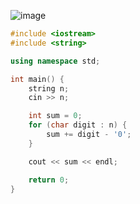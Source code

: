 ![image](https://github.com/Llam-a/Practice_Cpp/assets/115911041/560c3353-51f3-40bf-8d58-d0047d97e625)

```cpp
#include <iostream>
#include <string>

using namespace std;

int main() {
    string n;
    cin >> n;

    int sum = 0;
    for (char digit : n) {
        sum += digit - '0';
    }

    cout << sum << endl;

    return 0;
}
```

